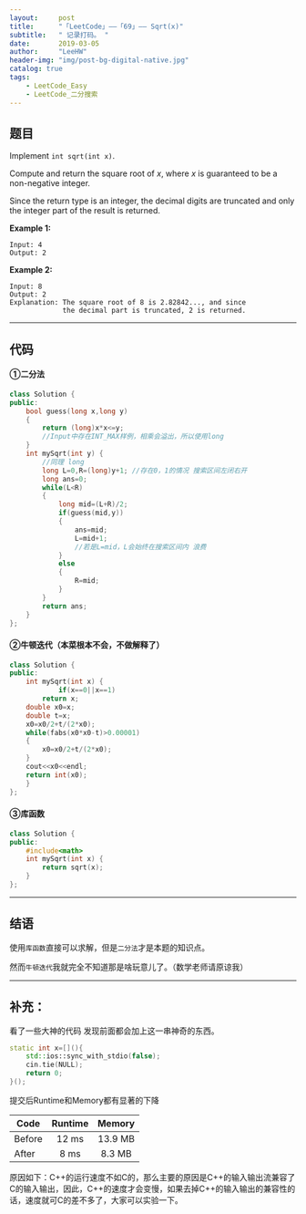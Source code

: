 ```yaml
---
layout:     post
title:      "「LeetCode」——「69」—— Sqrt(x)"
subtitle:   " 记录打码。 "
date:       2019-03-05 
author:     "LeeHW"
header-img: "img/post-bg-digital-native.jpg"
catalog: true
tags:
    - LeetCode_Easy
    - LeetCode_二分搜索
---
```


## 题目

Implement `int sqrt(int x)`.

Compute and return the square root of *x*, where *x* is guaranteed to be a non-negative integer.

Since the return type is an integer, the decimal digits are truncated and only the integer part of the result is returned.

**Example 1:**

```
Input: 4
Output: 2
```

**Example 2:**

```
Input: 8
Output: 2
Explanation: The square root of 8 is 2.82842..., and since 
             the decimal part is truncated, 2 is returned.
```

---

## 代码

#### ①二分法

```c++
class Solution {
public:
    bool guess(long x,long y)
    {
        return (long)x*x<=y;
        //Input中存在INT_MAX样例，相乘会溢出，所以使用long
    }
    int mySqrt(int y) {
        //同理 long
        long L=0,R=(long)y+1; //存在0，1的情况 搜索区间左闭右开 
        long ans=0;
        while(L<R)
        {
            long mid=(L+R)/2;
            if(guess(mid,y))
            {
                ans=mid;
                L=mid+1;
                //若是L=mid，L会始终在搜索区间内 浪费
            }
            else
            {
                R=mid;
            }
        }
        return ans;
    }
};
```

#### ②牛顿迭代（本菜根本不会，不做解释了）

```c++
class Solution {
public:
    int mySqrt(int x) {
            if(x==0||x==1)
        return x;
    double x0=x;
    double t=x;
    x0=x0/2+t/(2*x0);
    while(fabs(x0*x0-t)>0.00001)
    {
        x0=x0/2+t/(2*x0);
    }
    cout<<x0<<endl;
    return int(x0);
    }
};
```

#### ③库函数

```c++
class Solution {
public:
    #include<math>
    int mySqrt(int x) {
        return sqrt(x);
    }
};
```



---

## 结语

使用`库函数`直接可以求解，但是`二分法`才是本题的知识点。

然而`牛顿迭代`我就完全不知道那是啥玩意儿了。（数学老师请原谅我）

------

## 补充：

看了一些大神的代码 发现前面都会加上这一串神奇的东西。

```c++
static int x=[](){
    std::ios::sync_with_stdio(false);
    cin.tie(NULL);
    return 0;
}();
```

提交后Runtime和Memory都有显著的下降

| Code   | Runtime | Memory  |
| ------ | :-----: | :-----: |
| Before |  12 ms  | 13.9 MB |
| After  |  8 ms   | 8.3 MB  |

原因如下：C++的运行速度不如C的，那么主要的原因是C++的输入输出流兼容了C的输入输出，因此，C++的速度才会变慢，如果去掉C++的输入输出的兼容性的话，速度就可C的差不多了，大家可以实验一下。